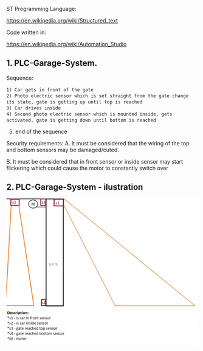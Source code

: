 ST Programming Language:

https://en.wikipedia.org/wiki/Structured_text

Code written in:

https://en.wikipedia.org/wiki/Automation_Studio


## 1. PLC-Garage-System.

Sequence:

    1) Car gets in front of the gate
    2) Photo electric sensor which is set straight from the gate change its state, gate is getting up until top is reached
    3) Car drives inside
    4) Second photo electric sensor which is mounted inside, gets activated, gate is getting down until bottom is reached
5) end of the sequence

Security requirements:
A. It must be considered that the wiring of the top and bottom sensors may be damaged/cuted.

B. It must be considered that in front sensor or inside sensor may start flickering which could cause the motor to constantly switch over

## 2. PLC-Garage-System - ilustration
![Ilustration](./overview.jpg)

